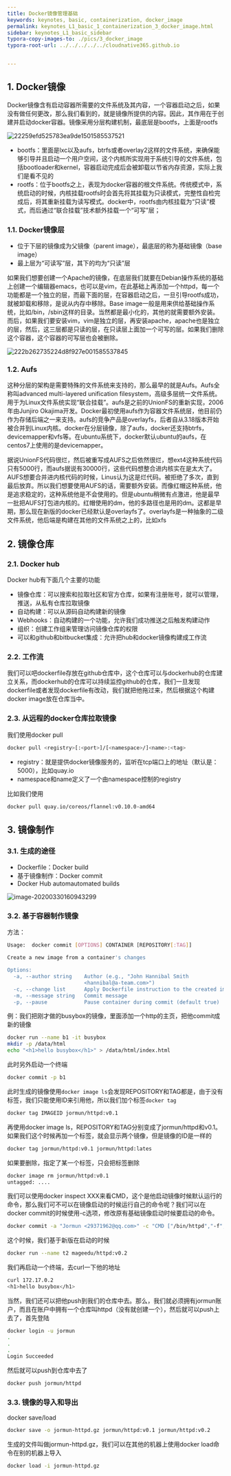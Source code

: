 ```yaml
---
title: Docker镜像管理基础
keywords: keynotes, basic, containerization, docker_image
permalink: keynotes_L1_basic_1_containerization_3_docker_image.html
sidebar: keynotes_L1_basic_sidebar
typora-copy-images-to: ./pics/3_docker_image
typora-root-url: ../../../../../cloudnative365.github.io


---
```


## 1. Docker镜像
Docker镜像含有启动容器所需要的文件系统及其内容，一个容器启动之后，如果没有做任何更改，那么我们看到的，就是镜像所提供的内容。因此，其作用在于创建并启动docker容器。镜像采用分层构建机制，最底层是bootfs，上面是rootfs

![22259efd525783ea9de1501585537521](/pages/keynotes/L1_basic/1_containerization/pics/3_docker_image/22259efd525783ea9de1501585537521.png)

+ bootfs：里面是lxc以及aufs，btrfs或者overlay2这样的文件系统，来确保能够引导并且启动一个用户空间，这个内核所实现用于系统引导的文件系统，包括bootloader和kernel，容器启动完成后会被卸载以节省内存资源，实际上我们是看不见的
+ rootfs：位于bootfs之上，表现为docker容器的根文件系统。传统模式中，系统启动的时候，内核挂载rootfs时会首先将其挂载为只读模式，完整性自检完成后，将其重新挂载为读写模式。docker中，rootfs由内核挂载为“只读”模式，而后通过“联合挂载”技术额外挂载一个“可写”层；

### 1.1. Docker镜像层
+ 位于下层的镜像成为父镜像（parent image），最底层的称为基础镜像（base image）
+ 最上层为“可读写”层，其下的均为“只读”层

如果我们想要创建一个Apache的镜像，在底层我们就要在Debian操作系统的基础上创建一个编辑器emacs，也可以是vim，在此基础上再添加一个httpd，每一个功能都是一个独立的层，而最下面的层，在容器启动之后，一旦引导rootfs成功，就被卸载和移除，是说从内存中移除。Base image一般是用来供给基础操作系统，比如/bin，/sbin这样的目录。当然都是最小化的，其他的就需要额外安装。而后，如果我们要安装vim，vim是独立的层，再安装apache，apache也是独立的层，然后，这三层都是只读的层，在只读层上面加一个可写的层。如果我们删除这个容器，这个容器的可写层也会被删除。

![222b262735224d8f927e001585537845](/pages/keynotes/L1_basic/1_containerization/pics/3_docker_image/222b262735224d8f927e001585537845.png)

### 1.2. Aufs
这种分层的架构是需要特殊的文件系统来支持的，那么最早的就是Aufs。Aufs全称叫advanced multi-layered unification filesystem，高级多层统一文件系统。用于为Linux文件系统实现“联合挂载”。aufs是之前的UnionFS的重新实现，2006年由Junjiro Okajima开发。Docker最初使用aufs作为容器文件系统层，他目前仍作为存储后端之一来支持。aufs的竞争产品是overlayfs，后者自从3.18版本开始被合并到Linux内核。docker在分层镜像，除了aufs，docker还支持btrfs，devicemapper和vfs等。在ubuntu系统下，docker默认ubuntu的aufs，在centos7上使用的是devicemapper。

据说UnionFS代码很烂，然后被重写成AUFS之后依然很烂，想ext4这种系统代码只有5000行，而aufs据说有30000行，这些代码想整合进内核实在是太大了。AUFS想要合并进内核代码的时候，Linus认为这是烂代码。被拒绝了多次，直到最后放弃。所以我们想要使用AUFS的话，需要额外安装。而像红帽这种系统，他是追求稳定的，这种系统他是不会使用的。但是ubuntu稍微有点激进，他是最早一批把AUFS打包进内核的。红帽使用的dm，他的多路径也是用的dm。这都是早期，那么现在新版的docker已经默认是overlayfs了。overlayfs是一种抽象的二级文件系统，他后端是构建在其他的文件系统之上的，比如xfs

## 2. 镜像仓库
### 2.1. Docker hub
Docker hub有下面几个主要的功能
+ 镜像仓库：可以搜索和拉取社区和官方仓库，如果有注册账号，就可以管理，推送，从私有仓库拉取镜像
+ 自动构建：可以从源码自动构建新的镜像
+ Webhooks：自动构建的一个功能，允许我们成功推送之后触发构建动作
+ 组织：创建工作组来管理访问镜像仓库的权限
+ 可以和github和bitbucket集成：允许把hub和docker镜像构建成工作流

### 2.2. 工作流
我们可以吧dockerfile存放在github仓库中，这个仓库可以与dockerhub的仓库建立关系，而dockerhub的仓库可以持续监控github的仓库，我们一旦发现dockerfile或者发现dockerfile有改动，我们就把他拖过来，然后根据这个构建docker image放在仓库当中。

### 2.3. 从远程的docker仓库拉取镜像
我们使用docker pull
``` bash
docker pull <registry>[:<port>]/[<namespace>/]<name>:<tag>
```
+ registry：就是提供docker镜像服务的，监听在tcp端口上的地址（默认是：5000），比如quay.io
+ namespace和name定义了一个由namespace控制的registry

比如我们使用
``` bash
docker pull quay.io/coreos/flannel:v0.10.0-amd64
```

## 3. 镜像制作
### 3.1. 生成的途径
+ Dockerfile：Docker build
+ 基于镜像制作：Docker commit
+ Docker Hub automautomated builds

![image-20200330160943299](/pages/keynotes/L1_basic/1_containerization/pics/3_docker_image/image-20200330160943299.png)

### 3.2. 基于容器制作镜像
方法：
``` bash
Usage:	docker commit [OPTIONS] CONTAINER [REPOSITORY[:TAG]]

Create a new image from a container's changes

Options:
  -a, --author string    Author (e.g., "John Hannibal Smith
                         <hannibal@a-team.com>")
  -c, --change list      Apply Dockerfile instruction to the created image
  -m, --message string   Commit message
  -p, --pause            Pause container during commit (default true)
```

例：我们把刚才做的busybox的镜像，里面添加一个http的主页，把他commit成新的镜像

``` bash
docker run --name b1 -it busybox
mkdir -p /data/html
echo "<h1>hello busybox</h1>" > /data/html/index.html
```
此时另外启动一个终端
``` bash
docker commit -p b1
```
此时生成的镜像使用`docker image ls`会发现REPOSITORY和TAG都是<none>，由于没有标签，我们只能使用ID来引用他，所以我们加个标签`docker tag`
``` bash
docker tag IMAGEID jormun/httpd:v0.1
```
再使用docker image ls，REPOSITORY和TAG分别变成了jormun/httpd和v0.1。如果我们这个时候再加一个标签，就会显示两个镜像，但是镜像的ID是一样的
``` bash
docker tag jormun/httpd:v0.1 jormun/httpd:lates
```
如果要删除，指定了某一个标签，只会把标签删除
``` bash
docker image rm jormun/httpd:v0.1
untagged: ....
```
我们可以使用docker inspect XXX来看CMD，这个是他启动镜像时候默认运行的命令，那么我们可不可以在镜像启动的时候运行自己的命令呢？我们可以在docker commit的时候使用-c选项，修改原有基础镜像启动时候要启动的命令。
``` bash
docker commit -a "Jormun <29371962@qq.com>" -c "CMD ["/bin/httpd","-f","-h","/data/html"]" -p b1 jormun/httpd:v0.2
```
这个时候，我们基于新版在启动的时候
``` bash
docker run --name t2 mageedu/httpd:v0.2
```
我们再启动一个终端，去curl一下他的地址
``` bash
curl 172.17.0.2
<h1>hello busybox</h1>
```
当然，我们还可以把他push到我们的仓库中去。那么，我们就必须拥有jormun账户，而且在账户中拥有一个仓库叫httpd（没有就创建一个），然后就可以push上去了，首先登陆
``` bash
docker login -u jormun
.
.
.
Login Succeeded
```
然后就可以push到仓库中去了
``` bash
docker push jormun/httpd
```

### 3.3. 镜像的导入和导出
docker save/load
``` bash
docker save -o jormun-httpd.gz jormun/httpd:v0.1 jormun/httpd:v0.2
```
生成的文件叫做jormun-httpd.gz，我们可以在其他的机器上使用docker load命令在别的机器上导入
``` bash
docker load -i jormun-httpd.gz
```